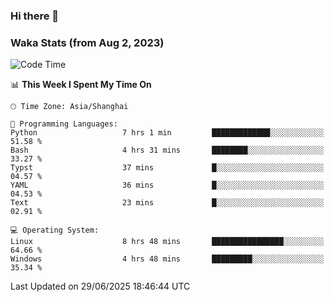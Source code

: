 ### Hi there 👋

### Waka Stats (from Aug 2, 2023)

<!--START_SECTION:waka-->
![Code Time](http://img.shields.io/badge/Code%20Time-917%20hrs%2025%20mins-blue)

📊 **This Week I Spent My Time On** 

```text
🕑︎ Time Zone: Asia/Shanghai

💬 Programming Languages: 
Python                   7 hrs 1 min         █████████████░░░░░░░░░░░░   51.58 % 
Bash                     4 hrs 31 mins       ████████░░░░░░░░░░░░░░░░░   33.27 % 
Typst                    37 mins             █░░░░░░░░░░░░░░░░░░░░░░░░   04.57 % 
YAML                     36 mins             █░░░░░░░░░░░░░░░░░░░░░░░░   04.53 % 
Text                     23 mins             █░░░░░░░░░░░░░░░░░░░░░░░░   02.91 % 

💻 Operating System: 
Linux                    8 hrs 48 mins       ████████████████░░░░░░░░░   64.66 % 
Windows                  4 hrs 48 mins       █████████░░░░░░░░░░░░░░░░   35.34 % 
```


 Last Updated on 29/06/2025 18:46:44 UTC
<!--END_SECTION:waka-->
